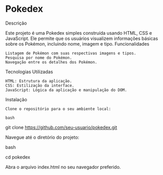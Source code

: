 # Pokedex
Descrição

Este projeto é uma Pokedex simples construída usando HTML, CSS e JavaScript. Ele permite que os usuários visualizem informações básicas sobre os Pokémon, incluindo nome, imagem e tipo.
Funcionalidades

    Listagem de Pokémon com suas respectivas imagens e tipos.
    Pesquisa por nome do Pokémon.
    Navegação entre os detalhes dos Pokémon.

Tecnologias Utilizadas

    HTML: Estrutura da aplicação.
    CSS: Estilização da interface.
    JavaScript: Lógica da aplicação e manipulação do DOM.

Instalação

    Clone o repositório para o seu ambiente local:

    bash

git clone https://github.com/seu-usuario/pokedex.git

Navegue até o diretório do projeto:

bash

cd pokedex

Abra o arquivo index.html no seu navegador preferido.
